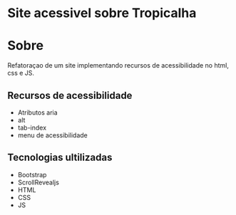 # Site acessivel sobre Tropicalha
# Sobre
Refatoraçao de um site implementando recursos de acessibilidade no html, css e JS.
## Recursos de acessibilidade
- Atributos aria
- alt
- tab-index
- menu de acessibilidade
## Tecnologias ultilizadas
- Bootstrap
- ScrollRevealjs
- HTML
- CSS
- JS
